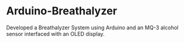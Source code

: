 # Arduino-Breathalyzer
Developed a Breathalyzer System using Arduino and an MQ-3 alcohol sensor interfaced with an OLED display.
